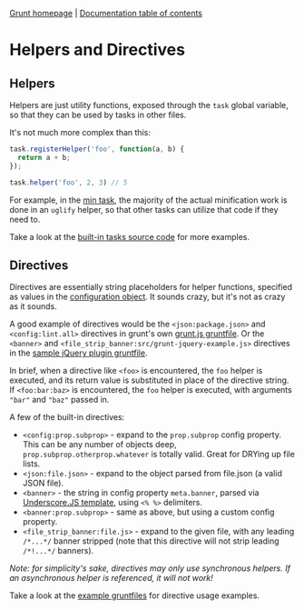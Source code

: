 [Grunt homepage](https://github.com/cowboy/grunt) | [Documentation table of contents](toc.md)

# Helpers and Directives

## Helpers
Helpers are just utility functions, exposed through the `task` global variable, so that they can be used by tasks in other files.

It's not much more complex than this:

```javascript
task.registerHelper('foo', function(a, b) {
  return a + b;
});

task.helper('foo', 2, 3) // 5
```

For example, in the [min task](../tasks/min.js), the majority of the actual minification work is done in an `uglify` helper, so that other tasks can utilize that code if they need to.

Take a look at the [built-in tasks source code](../tasks) for more examples.

## Directives
Directives are essentially string placeholders for helper functions, specified as values in the [configuration object](configuring.md). It sounds crazy, but it's not as crazy as it sounds.

A good example of directives would be the `<json:package.json>` and `<config:lint.all>` directives in grunt's own [grunt.js gruntfile](../grunt.js). Or the `<banner>` and `<file_strip_banner:src/grunt-jquery-example.js>` directives in the [sample jQuery plugin gruntfile](https://github.com/cowboy/grunt-jquery-example/blob/master/grunt.js).

In brief, when a directive like `<foo>` is encountered, the `foo` helper is executed, and its return value is substituted in place of the directive string. If `<foo:bar:baz>` is encountered, the `foo` helper is executed, with arguments `"bar"` and `"baz"` passed in.

A few of the built-in directives:

* `<config:prop.subprop>` - expand to the `prop.subprop` config property. This can be any number of objects deep, `prop.subprop.otherprop.whatever` is totally valid. Great for DRYing up file lists.
* `<json:file.json>` - expand to the object parsed from file.json (a valid JSON file).
* `<banner>` - the string in config property `meta.banner`, parsed via [Underscore.JS template](http://underscorejs.org/#template), using `<% %>` delimiters.
* `<banner:prop.subprop>` - same as above, but using a custom config property.
* `<file_strip_banner:file.js>` - expand to the given file, with any leading `/*...*/` banner stripped (note that this directive will not strip leading `/*!...*/` banners).

_Note: for simplicity's sake, directives may only use synchronous helpers. If an asynchronous helper is referenced, it will not work!_

Take a look at the [example gruntfiles](example_gruntfiles.md) for directive usage examples.
